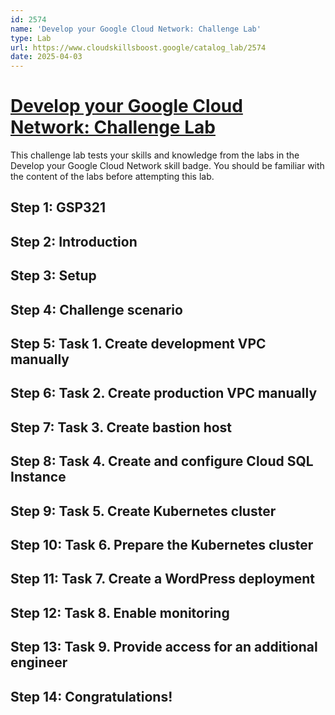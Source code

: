 ```yaml
---
id: 2574
name: 'Develop your Google Cloud Network: Challenge Lab'
type: Lab
url: https://www.cloudskillsboost.google/catalog_lab/2574
date: 2025-04-03
---
```


# [Develop your Google Cloud Network: Challenge Lab](https://www.cloudskillsboost.google/catalog_lab/2574)

This challenge lab tests your skills and knowledge from the labs in the Develop your Google Cloud Network skill badge.  You should be familiar with the content of the labs before attempting this lab.

## Step 1: GSP321

## Step 2: Introduction

## Step 3: Setup

## Step 4: Challenge scenario

## Step 5: Task 1. Create development VPC manually

## Step 6: Task 2. Create production VPC manually

## Step 7: Task 3. Create bastion host

## Step 8: Task 4. Create and configure Cloud SQL Instance

## Step 9: Task 5. Create Kubernetes cluster

## Step 10: Task 6. Prepare the Kubernetes cluster

## Step 11: Task 7. Create a WordPress deployment

## Step 12: Task 8. Enable monitoring

## Step 13: Task 9. Provide access for an additional engineer

## Step 14: Congratulations!
